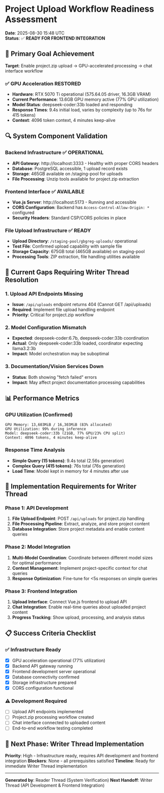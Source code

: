 # Project Upload Workflow Readiness Assessment
**Date**: 2025-08-30 15:48 UTC  
**Status**: ✅ **READY FOR FRONTEND INTEGRATION**

## 🎯 **Primary Goal Achievement**
**Target**: Enable project.zip upload → GPU-accelerated processing → chat interface workflow

### ✅ **GPU Acceleration RESTORED**
- **Hardware**: RTX 5070 Ti operational (575.64.05 driver, 16.3GB VRAM)
- **Current Performance**: 13.6GB GPU memory active (77% GPU utilization)
- **Model Status**: deepseek-coder:33b loaded and responding
- **Response Times**: 9.4s initial load, varies by complexity (up to 76s for 415 tokens)
- **Context**: 4096 token context, 4 minutes keep-alive

## 🔍 **System Component Validation**

### **Backend Infrastructure** ✅ **OPERATIONAL**
- **API Gateway**: http://localhost:3333 - Healthy with proper CORS headers
- **Database**: PostgreSQL accessible, 1 upload record exists
- **Storage**: 465GB available on /staging-pool for uploads
- **File Processing**: Unzip tools available for project.zip extraction

### **Frontend Interface** ✅ **AVAILABLE**  
- **Vue.js Server**: http://localhost:5173 - Running and accessible
- **CORS Configuration**: Backend has `Access-Control-Allow-Origin: *` configured
- **Security Headers**: Standard CSP/CORS policies in place

### **File Upload Infrastructure** ✅ **READY**
- **Upload Directory**: `/staging-pool/gbgreg-uploads/` operational
- **Test File**: Confirmed upload capability with sample file
- **Storage Capacity**: 675GB total (465GB available) on staging-pool
- **Processing Tools**: ZIP extraction, file handling utilities available

## 🚨 **Current Gaps Requiring Writer Thread Resolution**

### **1. Upload API Endpoints Missing**
- **Issue**: `/api/uploads` endpoint returns 404 (Cannot GET /api/uploads)
- **Required**: Implement file upload handling endpoint
- **Priority**: Critical for project.zip workflow

### **2. Model Configuration Mismatch**
- **Expected**: deepseek-coder:6.7b, deepseek-coder:33b coordination
- **Actual**: Only deepseek-coder:33b loaded, coordinator expecting llama3.2:3b
- **Impact**: Model orchestration may be suboptimal

### **3. Documentation/Vision Services Down**
- **Status**: Both showing "fetch failed" errors
- **Impact**: May affect project documentation processing capabilities

## 📊 **Performance Metrics**

### **GPU Utilization** (Confirmed)
```
GPU Memory: 13,603MiB / 16,303MiB (83% allocated)
GPU Utilization: 99% during inference
Model: deepseek-coder:33b (21GB, 77% GPU/23% CPU split)
Context: 4096 tokens, 4 minutes keep-alive
```

### **Response Time Analysis**
- **Simple Query (15 tokens)**: 9.4s total (2.56s generation)
- **Complex Query (415 tokens)**: 76s total (76s generation)
- **Load Time**: Model kept in memory for 4 minutes after use

## 🔧 **Implementation Requirements for Writer Thread**

### **Phase 1: API Development** 
1. **File Upload Endpoint**: POST `/api/uploads` for project.zip handling
2. **File Processing Pipeline**: Extract, analyze, and store project content
3. **Database Integration**: Store project metadata and enable content queries

### **Phase 2: Model Integration**
1. **Multi-Model Coordination**: Coordinate between different model sizes for optimal performance
2. **Context Management**: Implement project-specific context for chat queries
3. **Response Optimization**: Fine-tune for <5s responses on simple queries

### **Phase 3: Frontend Integration**
1. **Upload Interface**: Connect Vue.js frontend to upload API
2. **Chat Integration**: Enable real-time queries about uploaded project content
3. **Progress Tracking**: Show upload, processing, and analysis status

## 📋 **Success Criteria Checklist**

### ✅ **Infrastructure Ready**
- [x] GPU acceleration operational (77% utilization)
- [x] Backend API gateway running
- [x] Frontend development server operational
- [x] Database connectivity confirmed
- [x] Storage infrastructure prepared
- [x] CORS configuration functional

### ⚠️ **Development Required**
- [ ] Upload API endpoints implemented
- [ ] Project.zip processing workflow created
- [ ] Chat interface connected to uploaded content
- [ ] End-to-end workflow testing completed

## 🎯 **Next Phase: Writer Thread Implementation**
**Priority**: High - Infrastructure ready, requires API development and frontend integration
**Blockers**: None - all prerequisites satisfied
**Timeline**: Ready for immediate Writer Thread implementation

---
**Generated by**: Reader Thread (System Verification)
**Next Handoff**: Writer Thread (API Development & Frontend Integration)